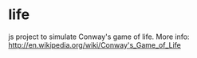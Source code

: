 life
====

js project to simulate Conway's game of life. More info: http://en.wikipedia.org/wiki/Conway's_Game_of_Life
